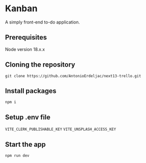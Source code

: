 # Kanban

A simply front-end to-do application.

## Prerequisites

Node version 18.x.x

## Cloning the repository

```
git clone https://github.com/AntonioErdeljac/next13-trello.git
```

## Install packages

```
npm i
```

## Setup .env file

`VITE_CLERK_PUBLISHABLE_KEY`
`VITE_UNSPLASH_ACCESS_KEY`

## Start the app

```
npm run dev
```

